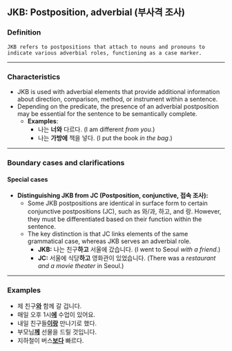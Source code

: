 ## JKB: Postposition, adverbial (부사격 조사)

### Definition
    JKB refers to postpositions that attach to nouns and pronouns to indicate various adverbial roles, functioning as a case marker.

---

### Characteristics
- JKB is used with adverbial elements that provide additional information about direction, comparison, method, or instrument within a sentence.  
- Depending on the predicate, the presence of an adverbial postposition may be essential for the sentence to be semantically complete.  
  - **Examples**:
    - 나는 **너와** 다르다. (I am different *from you*.)  
    - 나는 **가방에** 책을 넣다. (I put the book *in the bag*.)  

---

### Boundary cases and clarifications  

#### Special cases  
- **Distinguishing JKB from JC (Postposition, conjunctive, 접속 조사):**  
  - Some JKB postpositions are identical in surface form to certain conjunctive postpositions (JC), such as 와/과, 하고, and 랑. However, they must be differentiated based on their function within the sentence.  
  - The key distinction is that JC links elements of the same grammatical case, whereas JKB serves an adverbial role.  
    - **JKB:** 나는 친구**하고** 서울에 갔습니다. (I went to Seoul *with a friend*.)  
    - **JC:** 서울에 식당**하고** 영화관이 있었습니다. (There was a *restaurant and a movie theater* in Seoul.)  

---

### Examples
- 제 친구<ins>**와**</ins> 함께 갈 겁니다.  
- 매일 오후 1시<ins>**에**</ins> 수업이 있어요.  
- 내일 친구들<ins>**이랑**</ins> 만나기로 했다.  
- 부모님<ins>**께**</ins> 선물을 드릴 것입니다.  
- 지하철이 버스<ins>**보다**</ins> 빠르다.  